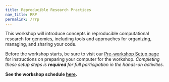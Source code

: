 ```yaml
---
title: Reproducible Research Practices
nav_title: RRP
permalink: /rrp
---
```



This workshop will introduce concepts in reproducible computational research for genomics, including tools and approaches for organizing, managing, and sharing your code.

Before the workshop starts, be sure to visit our [Pre-workshop Setup page](setup_instructions/setup_overview.md) for instructions on preparing your computer for the workshop.
_Completing these setup steps is **required** for full participation in the hands-on activities._

**See the workshop schedule [here](./schedule.md).**